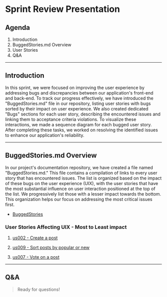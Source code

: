 # Sprint Review Presentation

## Agenda

1. Introduction
2. BuggedStories.md Overview
3. User Stories
4. Q&A

---

## Introduction

 In this sprint, we were focused on improving the user experience by addressing bugs and discrepancies between our application's front-end and back-end. To track our progress effectively, we have introduced the "BuggedStories.md" file in our repository, listing user stories with bugs sorted by their impact on user experience. We also created dedicated "Bugs" sections for each user story, describing the encountered issues and linking them to acceptance criteria violations. To visualize these interactions, we made a sequence diagram for each bugged user story. After completing these tasks, we worked on resolving the identified issues to enhance our application's reliability.

---

## BuggedStories.md Overview

  In our project's documentation repository, we have created a file named "BuggedStories.md." This file contains a compilation of links to every user story that has encountered issues. The list is organized based on the impact of these bugs on the user experience (UIX), with the user stories that have the most substantial influence on user interaction positioned at the top of the list. We progressively list those with a lesser impact towards the bottom. This organization helps our focus on addressing the most critical issues first.

- [BuggedStories](../../docs/sprintA/BuggedStories.md)



### User Stories Affecting UIX -  Most to Least impact

1. [us002 - Create a post](../../docs/sprintA/us002/01.requirements-engineering/readme.md#L80)

2. [us009 - Sort posts by popular or new](../../docs/sprintA/us009/01.requirements-engeneering/readme.md#L73)

3. [us007 - Vote on a post](../../docs/sprintA/us007/01.requirements-engineering/readme.md#L90)

---
## Q&A

> Ready for questions!